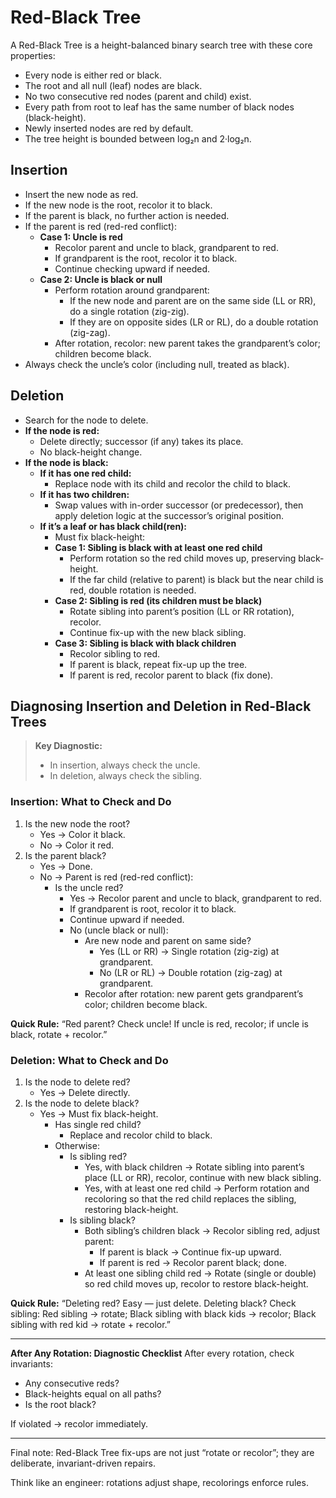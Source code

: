 # Red-Black Tree

A Red-Black Tree is a height-balanced binary search tree with these core properties:
- Every node is either red or black.
- The root and all null (leaf) nodes are black.
- No two consecutive red nodes (parent and child) exist.
- Every path from root to leaf has the same number of black nodes (black-height).
- Newly inserted nodes are red by default.
- The tree height is bounded between log₂n and 2·log₂n.

## Insertion
- Insert the new node as red.
- If the new node is the root, recolor it to black.
- If the parent is black, no further action is needed.
- If the parent is red (red-red conflict):
    - **Case 1: Uncle is red**
        - Recolor parent and uncle to black, grandparent to red.
        - If grandparent is the root, recolor it to black.
        - Continue checking upward if needed.
    - **Case 2: Uncle is black or null**
        - Perform rotation around grandparent:
            - If the new node and parent are on the same side (LL or RR), do a single rotation (zig-zig).
            - If they are on opposite sides (LR or RL), do a double rotation (zig-zag).
        - After rotation, recolor: new parent takes the grandparent’s color; children become black.
- Always check the uncle’s color (including null, treated as black).

## Deletion
- Search for the node to delete.
- **If the node is red:**
    - Delete directly; successor (if any) takes its place.
    - No black-height change.
- **If the node is black:**
    - **If it has one red child:**
        - Replace node with its child and recolor the child to black.
    - **If it has two children:**
        - Swap values with in-order successor (or predecessor), then apply deletion logic at the successor’s original position.
    - **If it’s a leaf or has black child(ren):**
        - Must fix black-height:
        - **Case 1: Sibling is black with at least one red child**
            - Perform rotation so the red child moves up, preserving black-height.
            - If the far child (relative to parent) is black but the near child is red, double rotation is needed.
        - **Case 2: Sibling is red (its children must be black)**
            - Rotate sibling into parent’s position (LL or RR rotation), recolor.
            - Continue fix-up with the new black sibling.
        - **Case 3: Sibling is black with black children**
            - Recolor sibling to red.
            - If parent is black, repeat fix-up up the tree.
            - If parent is red, recolor parent to black (fix done).

## Diagnosing Insertion and Deletion in Red-Black Trees
> **Key Diagnostic:**
> - In insertion, always check the uncle.
> - In deletion, always check the sibling.

### Insertion: What to Check and Do
1. Is the new node the root?
    - Yes → Color it black.
    - No → Color it red.
2. Is the parent black?
    - Yes → Done.
    - No → Parent is red (red-red conflict):
        - Is the uncle red?
            - Yes → Recolor parent and uncle to black, grandparent to red.
            - If grandparent is root, recolor it to black.
            - Continue upward if needed.
            - No (uncle black or null):
                - Are new node and parent on same side?
                    - Yes (LL or RR) → Single rotation (zig-zig) at grandparent.
                    - No (LR or RL) → Double rotation (zig-zag) at grandparent.
                - Recolor after rotation: new parent gets grandparent’s color; children become black.

**Quick Rule:**
“Red parent? Check uncle!
If uncle is red, recolor; if uncle is black, rotate + recolor.”

### Deletion: What to Check and Do
1. Is the node to delete red?
    - Yes → Delete directly.
2. Is the node to delete black?
    - Yes → Must fix black-height.
        - Has single red child?
            - Replace and recolor child to black.
        - Otherwise:
            - Is sibling red?
                - Yes, with black children → Rotate sibling into parent’s place (LL or RR), recolor, continue with new black sibling.
                - Yes, with at least one red child → Perform rotation and recoloring so that the red child replaces the sibling, restoring black-height.
            - Is sibling black?
                - Both sibling’s children black → Recolor sibling red, adjust parent:
                    - If parent is black → Continue fix-up upward.
                    - If parent is red → Recolor parent black; done.
                - At least one sibling child red → Rotate (single or double) so red child moves up, recolor to restore black-height.

**Quick Rule:**
“Deleting red? Easy — just delete.
Deleting black? Check sibling:
Red sibling → rotate;
Black sibling with black kids → recolor;
Black sibling with red kid → rotate + recolor.”

---

**After Any Rotation: Diagnostic Checklist**
After every rotation, check invariants:
- Any consecutive reds?
- Black-heights equal on all paths?
- Is the root black?

If violated → recolor immediately.

---

Final note:
Red-Black Tree fix-ups are not just “rotate or recolor”; they are deliberate, invariant-driven repairs. 

Think like an engineer: rotations adjust shape, recolorings enforce rules.
